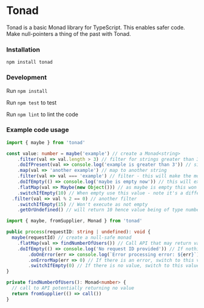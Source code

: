 # Tonad



Tonad is a basic Monad library for TypeScript. This enables safer code. Make null-pointers a thing of the past with Tonad.

### Installation

```npm install tonad``` 

### Development

Run ```npm install```

Run ```npm test``` to test

Run ```npm lint``` to lint the code


### Example code usage

```typescript
import { maybe } from 'tonad'

const value: number = maybe('example') // create a Monad<string>
	.filter(val => val.length > 3) // filter for strings greater than 3
	.doIfPresent(val => console.log('example is greater than 3')) // side-effect if value exists
	.map(val => 'another example') // map to another string
	.filter(val => val === 'example') // filter - this will make the monad empty
	.doIfEmpty(() => console.log('maybe is empty now')) // this will execute because it's empty
	.flatMap(val => Maybe(new Object())) // as maybe is empty this won't execute
	.switchIfEmpty(10) // When empty use this value - note it's a different type to the original
  .filter(val => val % 2 == 0) // another filter
	.switchIfEmpty(15) // Won't execute as not empty
	.getOrUndefined() // will return 10 hence value being of type number
```



```typescript
import { maybe, fromSupplier, Monad } from 'tonad'

public process(requestID: string | undefined): void {
  maybe(requestId) // create a null-safe monad
  	.flatMap(val => findNumberOfUsers()) // Call API that may return value or error
    .doIfEmpty(() => console.log('No request ID provided')) // If nothing is returned, log
		.doOnError(err => console.log(`Error processing error: ${err}`)) // Log if error thrown
		.onErrorMap(err => 0) // If there is an error, switch to this value
		.switchIfEmpty(0) // If there is no value, switch to this value
}

private findNumberOfUsers(): Monad<number> {
  // call to API potentially returning no value
  return fromSupplier(() => call())
}
```

